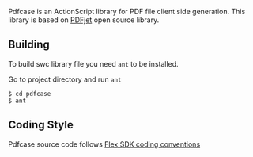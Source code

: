 Pdfcase is an ActionScript library for PDF file client side generation.
This library is based on [PDFjet][pdfjet] open source library.

[pdfjet]: http://pdfjet.com/

Building
--------

To build swc library file you need `ant` to be installed.

Go to project directory and run `ant`

	$ cd pdfcase
	$ ant

Coding Style
------------

Pdfcase source code follows [Flex SDK coding conventions][style]

[style]: http://opensource.adobe.com/wiki/display/flexsdk/Coding+Conventions

 